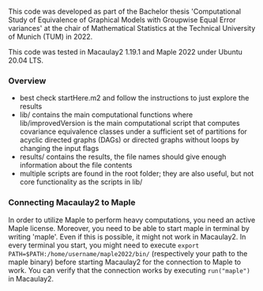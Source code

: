 This code was developed as part of the Bachelor thesis 'Computational Study of Equivalence of Graphical Models with Groupwise Equal Error variances' at the chair of Mathematical Statistics at the Technical University of Munich (TUM) in 2022.

This code was tested in Macaulay2 1.19.1 and Maple 2022 under Ubuntu 20.04 LTS.

### Overview

- best check startHere.m2 and follow the instructions to just explore the results
- lib/ contains the main computational functions where lib/improvedVersion is the main computational script that computes covariance equivalence classes under a sufficient set of partitions for acyclic directed graphs (DAGs) or directed graphs without loops by changing the input flags
- results/ contains the results, the file names should give enough information about the file contents
- multiple scripts are found in the root folder; they are also useful, but not core functionality as the scripts in lib/

### Connecting Macaulay2 to Maple

In order to utilize Maple to perform heavy computations, you need an active Maple license. Moreover, you need to be able to start maple in terminal by writing 'maple'. Even if this is possible, it might not work in Macaulay2. In every terminal you start, you might need to execute ```export PATH=$PATH:/home/username/maple2022/bin/``` (respectively your path to the maple binary) before starting Macaulay2 for the connection to Maple to work. You can verify that the connection works by executing ```run("maple")``` in Macaulay2.
